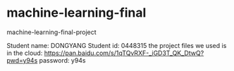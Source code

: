 # machine-learning-final
machine-learning-final-project

Student name: DONGYANG
Student id: 0448315
the project files we used is in the cloud: https://pan.baidu.com/s/1qTQvRXF-_iGD3T_QK_DtwQ?pwd=y94s  password: y94s
